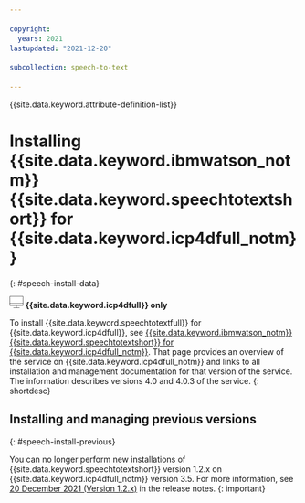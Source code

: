 ```yaml
---

copyright:
  years: 2021
lastupdated: "2021-12-20"

subcollection: speech-to-text

---
```


{{site.data.keyword.attribute-definition-list}}

# Installing {{site.data.keyword.ibmwatson_notm}} {{site.data.keyword.speechtotextshort}} for {{site.data.keyword.icp4dfull_notm}}
{: #speech-install-data}

![Cloud Pak for Data only](images/cloud-pak.png) **{{site.data.keyword.icp4dfull}} only**

To install {{site.data.keyword.speechtotextfull}} for {{site.data.keyword.icp4dfull}}, see [{{site.data.keyword.ibmwatson_notm}} {{site.data.keyword.speechtotextshort}} for {{site.data.keyword.icp4dfull_notm}}](https://www.ibm.com/docs/en/cloud-paks/cp-data/4.0?topic=services-watson-speech-text). That page provides an overview of the service on {{site.data.keyword.icp4dfull_notm}} and links to all installation and management documentation for that version of the service. The information describes versions 4.0 and 4.0.3 of the service.
{: shortdesc}

## Installing and managing previous versions
{: #speech-install-previous}

You can no longer perform new installations of {{site.data.keyword.speechtotextshort}} version 1.2.x on {{site.data.keyword.icp4dfull_notm}} version 3.5. For more information, see [20 December 2021 (Version 1.2.x)](/docs/speech-to-text?topic=speech-to-text-release-notes-data#speech-to-text-data-20december2021-12) in the release notes.
{: important}
